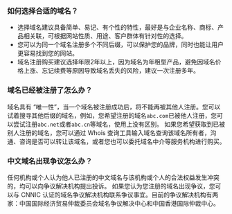 ### 如何选择合适的域名？
- 选择域名建议具备简单、易记、有个性的特性，最好是与企业名称、商标、产品相关联，可根据网站性质、用途、客户群体有针对性的选择。
- 您可以为同一个域名注册多个不同后缀，可以保护您的品牌，同时也能让用户更容易找到您的网站。
- 域名注册购买建议选择年限2年以上，因为域名为年租型产品，避免因域名价格上涨、忘记续费等原因导致域名丢失的风险，建议一次注册多年。

### 域名已经被注册了怎么办？
域名具有 “唯一性”，当一个域名被注册成功后，将不能再被其他人注册。您可以试着搜寻其他后缀的域名，例如，您希望注册的域名`abc.com`已被他人注册，您可以尝试注册`abc.net`或者`abc.cn`等域名，使用上没有区别。
如果您希望获取到已被别人注册的域名，您可以通过 Whois 查询工具输入域名查询该域名所有者，沟通、咨询是否可以转让该域名，或者您也可以委托域名中介等服务机构进行购买。  

### 中文域名出现争议怎么办？
任何机构或个人认为他人已注册的中文域名与该机构或个人的合法权益发生冲突的，均可以向争议解决机构提出投诉。
如果您认为您注册的域名出现争议，您可以与 CNNIC 认证的域名争议解决机构联系争议事宜。目前的争议解决机构有两家：中国国际经济贸易仲裁委员会域名争议解决中心和中国香港国际仲裁中心。




